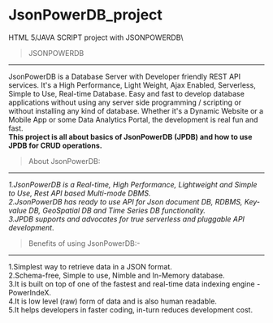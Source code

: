 # JsonPowerDB_project
HTML 5/JAVA SCRIPT project with JSONPOWERDB\
> JSONPOWERDB
------------
JsonPowerDB is a Database Server with Developer friendly REST API services. It's a High Performance, Light Weight, Ajax Enabled, Serverless, Simple to Use, Real-time Database.
Easy and fast to develop database applications without using any server side programming / scripting or without installing any kind of database.
Whether it's a Dynamic Website or a Mobile App or some Data Analytics Portal, the development is real fun and fast.\
**This project is all about basics of JsonPowerDB (JPDB) and how to use JPDB for CRUD operations.**<br/>
> About JsonPowerDB:
-----------------------
_1.JsonPowerDB is a Real-time, High Performance, Lightweight and Simple to Use, Rest API based Multi-mode DBMS.<br/>
2.JsonPowerDB has ready to use API for Json document DB, RDBMS, Key-value DB, GeoSpatial DB and Time Series DB functionality.<br/>
3.JPDB supports and advocates for true serverless and pluggable API development_.<br/>
> Benefits of using JsonPowerDB:-
-----------------------------------------
1.Simplest way to retrieve data in a JSON format.<br/>
2.Schema-free, Simple to use, Nimble and In-Memory database.<br/>
3.It is built on top of one of the fastest and real-time data indexing engine - PowerIndeX.<br/>
4.It is low level (raw) form of data and is also human readable.<br/>
5.It helps developers in faster coding, in-turn reduces development cost.<br/>

